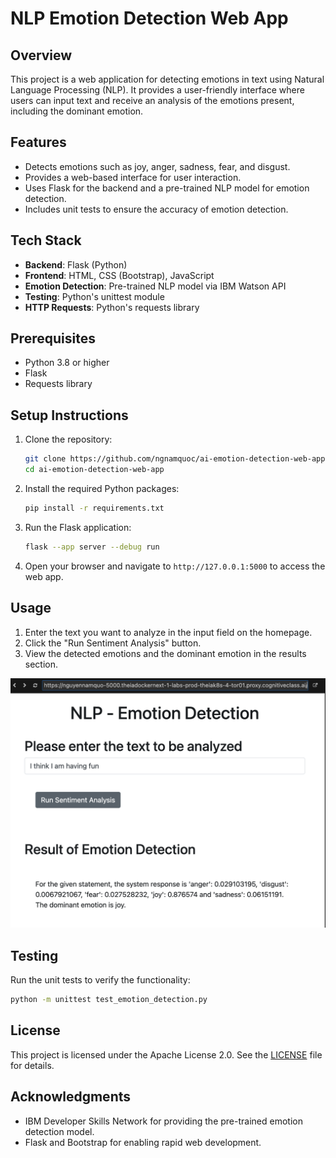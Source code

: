 # NLP Emotion Detection Web App

## Overview
This project is a web application for detecting emotions in text using Natural Language Processing (NLP). It provides a user-friendly interface where users can input text and receive an analysis of the emotions present, including the dominant emotion.

## Features
- Detects emotions such as joy, anger, sadness, fear, and disgust.
- Provides a web-based interface for user interaction.
- Uses Flask for the backend and a pre-trained NLP model for emotion detection.
- Includes unit tests to ensure the accuracy of emotion detection.

## Tech Stack

- **Backend**: Flask (Python)
- **Frontend**: HTML, CSS (Bootstrap), JavaScript
- **Emotion Detection**: Pre-trained NLP model via IBM Watson API
- **Testing**: Python's unittest module
- **HTTP Requests**: Python's requests library

## Prerequisites
- Python 3.8 or higher
- Flask
- Requests library

## Setup Instructions
1. Clone the repository:
   ```bash
   git clone https://github.com/ngnamquoc/ai-emotion-detection-web-app.git
   cd ai-emotion-detection-web-app
   ```
2. Install the required Python packages:
   ```bash
   pip install -r requirements.txt
   ```
3. Run the Flask application:
   ```bash
   flask --app server --debug run
   ```
4. Open your browser and navigate to `http://127.0.0.1:5000` to access the web app.

## Usage
1. Enter the text you want to analyze in the input field on the homepage.
2. Click the "Run Sentiment Analysis" button.
3. View the detected emotions and the dominant emotion in the results section.

![Demo picture](/static/images/6b_deployment_test.png "Demo picture")

## Testing
Run the unit tests to verify the functionality:
```bash
python -m unittest test_emotion_detection.py
```

## License
This project is licensed under the Apache License 2.0. See the [LICENSE](LICENSE) file for details.

## Acknowledgments
- IBM Developer Skills Network for providing the pre-trained emotion detection model.
- Flask and Bootstrap for enabling rapid web development.
